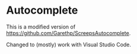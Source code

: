 Autocomplete
====================
This is a modified version of https://github.com/Garethp/ScreepsAutocomplete.

Changed to (mostly) work with Visual Studio Code.